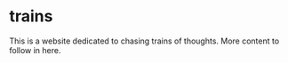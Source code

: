 # trains 
This is a website dedicated to chasing trains of thoughts. More content to follow in here.
